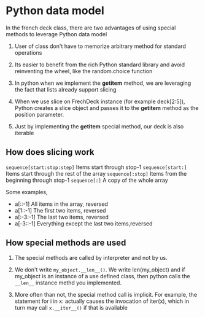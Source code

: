 # Python data model

In the french deck class, there are two advantages of using special methods to leverage Python data model

1. User of class don't have to memorize arbitrary method for standard operations
2. Its easier to benefit from the rich Python standard library and avoid reinventing the wheel, like the
   random.choice function
3. In python when we implement the **getitem** method, we are leveraging the fact that lists already support slicing

4. When we use slice on FrechDeck instance (for example deck[2:5]), Python creates a slice object
   and passes it to the **getitem** method as the position parameter.

5. Just by implementing the **getitem** special method, our deck is also iterable

## How does slicing work

`sequence[start:stop:step]` Items start through stop-1
`sequence[start:]` Items start through the rest of the array
`sequence[:stop]` Items from the beginning through stop-1
`sequence[:]` A copy of the whole array

Some examples,

- a[::-1] All items in the array, reversed
- a[1::-1] The first two items, reversed
- a[:-3:-1] The last two items, reversed
- a[-3::-1] Everything except the last two items,reversed

## How special methods are used

1. The special methods are called by interpreter and not by us.
2. We don't write ```my_object.__len__()```. We write len(my_object) and if my_object is an instance of a use defined class, then python
   calls the ```__len__``` instance methd you implemented.

3. More often than not, the special method call is implicit. For example, the statement for i in x:
   actually causes the invocation of iter(x), which in turn may call ```x.__iter__()``` if that is available
